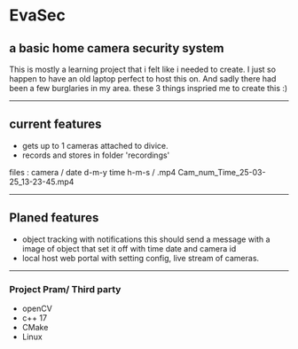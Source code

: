 # EvaSec
a basic home camera security system
----
This is mostly a learning project that i felt like i needed to create. 
I just so happen to have an old laptop perfect to host this on. And sadly
there had been a few burglaries in my area. these 3 things inspried me to 
create this :)

---
## current features
- gets up to 1 cameras attached to divice.
- records and stores in folder 'recordings' 

files : camera / date d-m-y time h-m-s / .mp4
        Cam_num_Time_25-03-25_13-23-45.mp4

--- 
## Planed features
- object tracking with notifications this should send a message with a image of object that set it off with time date and camera id
- local host web portal with setting config, live stream of cameras.
  
---
### Project Pram/ Third party

- openCV
- c++ 17
- CMake
- Linux